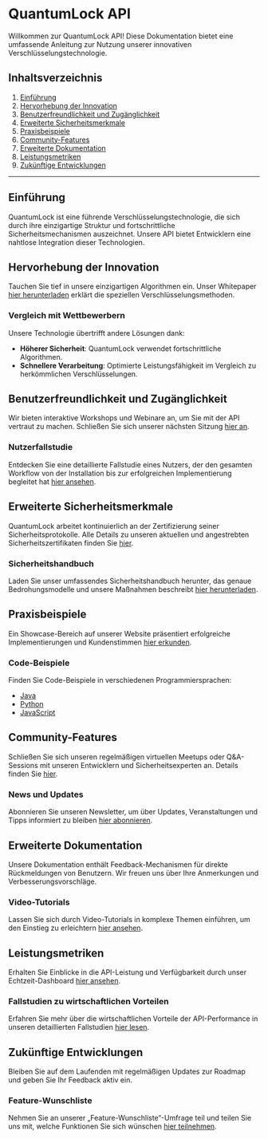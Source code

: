 # QuantumLock API

Willkommen zur QuantumLock API! Diese Dokumentation bietet eine umfassende Anleitung zur Nutzung unserer innovativen Verschlüsselungstechnologie.

## Inhaltsverzeichnis

1. [Einführung](#einführung)
2. [Hervorhebung der Innovation](#hervorhebung-der-innovation)
3. [Benutzerfreundlichkeit und Zugänglichkeit](#benutzerfreundlichkeit-und-zugänglichkeit)
4. [Erweiterte Sicherheitsmerkmale](#erweiterte-sicherheitsmerkmale)
5. [Praxisbeispiele](#praxisbeispiele)
6. [Community-Features](#community-features)
7. [Erweiterte Dokumentation](#erweiterte-dokumentation)
8. [Leistungsmetriken](#leistungsmetriken)
9. [Zukünftige Entwicklungen](#zukünftige-entwicklungen)

---

## Einführung

QuantumLock ist eine führende Verschlüsselungstechnologie, die sich durch ihre einzigartige Struktur und fortschrittliche Sicherheitsmechanismen auszeichnet. Unsere API bietet Entwicklern eine nahtlose Integration dieser Technologien.

## Hervorhebung der Innovation

Tauchen Sie tief in unsere einzigartigen Algorithmen ein. Unser Whitepaper [hier herunterladen](#) erklärt die speziellen Verschlüsselungsmethoden. 

### Vergleich mit Wettbewerbern
Unsere Technologie übertrifft andere Lösungen dank:
- **Höherer Sicherheit**: QuantumLock verwendet fortschrittliche Algorithmen.
- **Schnellere Verarbeitung**: Optimierte Leistungsfähigkeit im Vergleich zu herkömmlichen Verschlüsselungen. 

## Benutzerfreundlichkeit und Zugänglichkeit

Wir bieten interaktive Workshops und Webinare an, um Sie mit der API vertraut zu machen. Schließen Sie sich unserer nächsten Sitzung [hier an](#).

### Nutzerfallstudie
Entdecken Sie eine detaillierte Fallstudie eines Nutzers, der den gesamten Workflow von der Installation bis zur erfolgreichen Implementierung begleitet hat [hier ansehen](#).

## Erweiterte Sicherheitsmerkmale

QuantumLock arbeitet kontinuierlich an der Zertifizierung seiner Sicherheitsprotokolle. Alle Details zu unseren aktuellen und angestrebten Sicherheitszertifikaten finden Sie [hier](#).

### Sicherheitshandbuch
Laden Sie unser umfassendes Sicherheitshandbuch herunter, das genaue Bedrohungsmodelle und unsere Maßnahmen beschreibt [hier herunterladen](#).

## Praxisbeispiele

Ein Showcase-Bereich auf unserer Website präsentiert erfolgreiche Implementierungen und Kundenstimmen [hier erkunden](#).

### Code-Beispiele
Finden Sie Code-Beispiele in verschiedenen Programmiersprachen:
- [Java](#)
- [Python](#)
- [JavaScript](#)

## Community-Features

Schließen Sie sich unseren regelmäßigen virtuellen Meetups oder Q&A-Sessions mit unseren Entwicklern und Sicherheitsexperten an. Details finden Sie [hier](#).

### News und Updates
Abonnieren Sie unseren Newsletter, um über Updates, Veranstaltungen und Tipps informiert zu bleiben [hier abonnieren](#).

## Erweiterte Dokumentation

Unsere Dokumentation enthält Feedback-Mechanismen für direkte Rückmeldungen von Benutzern. Wir freuen uns über Ihre Anmerkungen und Verbesserungsvorschläge.

### Video-Tutorials
Lassen Sie sich durch Video-Tutorials in komplexe Themen einführen, um den Einstieg zu erleichtern [hier ansehen](#).

## Leistungsmetriken

Erhalten Sie Einblicke in die API-Leistung und Verfügbarkeit durch unser Echtzeit-Dashboard [hier ansehen](#).

### Fallstudien zu wirtschaftlichen Vorteilen
Erfahren Sie mehr über die wirtschaftlichen Vorteile der API-Performance in unseren detaillierten Fallstudien [hier lesen](#).

## Zukünftige Entwicklungen

Bleiben Sie auf dem Laufenden mit regelmäßigen Updates zur Roadmap und geben Sie Ihr Feedback aktiv ein.

### Feature-Wunschliste
Nehmen Sie an unserer „Feature-Wunschliste“-Umfrage teil und teilen Sie uns mit, welche Funktionen Sie sich wünschen [hier teilnehmen](#).


